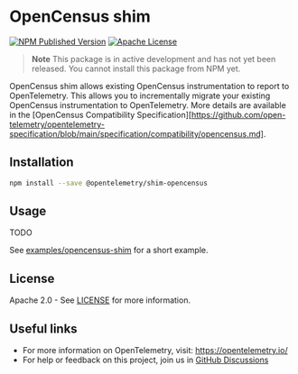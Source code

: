 # OpenCensus shim

[![NPM Published Version][npm-img]][npm-url]
[![Apache License][license-image]][license-image]

> **Note**
> This package is in active development and has not yet been released. You cannot install this
> package from NPM yet.

OpenCensus shim allows existing OpenCensus instrumentation to report to OpenTelemetry. This
allows you to incrementally migrate your existing OpenCensus instrumentation to OpenTelemetry.
More details are available in the [OpenCensus Compatibility Specification][https://github.com/open-telemetry/opentelemetry-specification/blob/main/specification/compatibility/opencensus.md].

## Installation

```bash
npm install --save @opentelemetry/shim-opencensus
```

## Usage

TODO

See [examples/opencensus-shim](https://github.com/open-telemetry/opentelemetry-js/tree/main/experimental/examples/opencensus-shim) for a short example.

## License

Apache 2.0 - See [LICENSE][license-url] for more information.

## Useful links

- For more information on OpenTelemetry, visit: <https://opentelemetry.io/>
- For help or feedback on this project, join us in [GitHub Discussions][discussions-url]

[discussions-url]: https://github.com/open-telemetry/opentelemetry-js/discussions
[license-url]: https://github.com/open-telemetry/opentelemetry-js/blob/main/LICENSE
[license-image]: https://img.shields.io/badge/license-Apache_2.0-green.svg?style=flat
[npm-url]: https://www.npmjs.com/package/@opentelemetry/shim-opencensus
[npm-img]: https://badge.fury.io/js/%40opentelemetry%2Fshim-opencensus.svg
